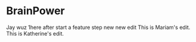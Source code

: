 # BrainPower
Jay wuz 1here after start a feature step
new new edit
This is Mariam's edit.
This is Katherine's edit.
